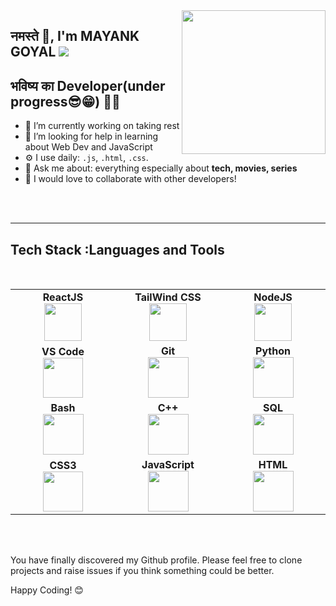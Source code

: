 <img align='right' src="https://media.giphy.com/media/M9gbBd9nbDrOTu1Mqx/giphy.gif" width="230">

## नमस्ते 🙏, I'm MAYANK GOYAL              ![](https://komarev.com/ghpvc/?username=mak-g&color=blue&style=flat-square&label=PROFILE+VIEWS)
##  भविष्य का Developer(under progress😎😁) 👨‍💻

- 🔭 I’m currently working on taking rest 
- 🤔 I’m looking for help in learning about Web Dev and JavaScript 
- ⚙️ I use daily:  `.js`, `.html`, `.css`.
- 💬 Ask me about: everything especially about **tech, movies, series**
- 👯 I would love to collaborate with other developers!
<br>
<br>
<hr>




  
## Tech Stack :Languages and Tools

<br>
<table>
<tbody>
 <tr>
<td align="center" width="20%">
<span><b><center>ReactJS</center></b></span> 
<img height=60px src="https://img.icons8.com/ultraviolet/2x/react.png"> 
</td>

<td align="center" width="20%">
 <span><b><center>TailWind CSS</center></b></span> 
        <img height="60px" src="https://cdn.svgporn.com/logos/tailwindcss-icon.svg">
</td>

<td align="center" width="20%">
<span><b><center>NodeJS</center></b></span> 
<img height=60px src="https://img.icons8.com/color/2x/nodejs.png"> 
</td>
</tr>

<tr>
<td align="center" width="20%">
<span><b><center>VS Code</center></b></span> 
<img height="64px" src="https://cdn.svgporn.com/logos/visual-studio-code.svg">
</td>

<td align="center" width="20%">
<span><b><center>Git</center></b></span> 
<img height=65px src="https://img.icons8.com/ios-glyphs/2x/github-2.png"> 
</td>

<td align="center" width="20%">
<span><b><center>Python</center></b></span> 
<img height=65px src="https://img.icons8.com/color/2x/python.png"> 
</td>
</tr>

<tr>
<td align="center" width="20%">
<span><b><center>Bash</center></b></span> 
<img height=65px src="https://img.icons8.com/bubbles/2x/console.png"> 
</td>

<td align="center" width="20%">
<span><b><center>C++</center></b></span> 
<img height=65px src="https://isocpp.org/assets/images/cpp_logo.png"> 
</td>



<td align="center" width="20%">
<span><b><center>SQL</center></b></span> 
<img height=65px src="https://img.icons8.com/ios-filled/2x/sql.png"> 
</td>
</tr>

<tr>
<td align="center" width="20%">
<span><b><center>CSS3</center></b></span> 
  <img height="64px" src="https://cdn.svgporn.com/logos/css-3.svg">

</td>

<td align="center" width="20%">
<span><b><center>JavaScript</center></b></span> 
<img height=65px src="https://img.icons8.com/color/2x/javascript.png"> 
</td>

<td align="center" width="20%">
<span><b><center>HTML</center></b></span> 
<img height=65px src="https://img.icons8.com/color/2x/html-5.png"> 
</td>
</tr>

</tbody>
</table>


<br />
<br />


You have finally discovered my Github profile.
Please feel free to clone projects and raise issues if you think something could be better.

Happy Coding! 😊
